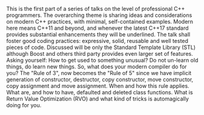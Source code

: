This is the first part of a series of talks on the level of professional C++ programmers. 
The overarching theme is sharing ideas and considerations on modern C++ practices, with minimal, self-contained examples.
Modern here means C++11 and beyond, and whenever the latest C++17 standard provides substantial enhancements they will be underlined. 
The talk shall foster good coding practices: expressive, solid, reusable and well tested pieces of code.
Discussed will be only the Standard Template Library (STL) although Boost and others third party provides even larger set of features.
Asking yourself: How to get used to something unusual? Do not un-learn old things, do learn new things.
So, what does your modern compiler do for you?
The "Rule of 3", now becomes the "Rule of 5" since we have implicit generation of constructor, destructor, copy constructor, move constructor, copy assignment and move assignment. 
When and how this rule applies. What are, and how to have, defaulted and deleted class functions. What is Return Value Optimization (RVO) and what kind of tricks is automagically doing for you.